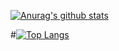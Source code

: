 [![Anurag's github stats](https://github-readme-stats.vercel.app/api?username=developerjet&theme=tokyonight)](https://github.com/anuraghazra/github-readme-stats)

#[![Top Langs](https://github-readme-stats.vercel.app/api/top-langs/?username=developerjet&layout=compact)](https://github.com/anuraghazra/github-readme-stats)
